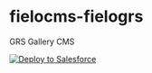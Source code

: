 # fielocms-fielogrs
GRS Gallery CMS

<a href="https://githubsfdeploy.herokuapp.com?owner=Fielo-Plugins&repo=fielocms-fielogrs&ref=master">
  <img alt="Deploy to Salesforce"
       src="https://raw.githubusercontent.com/afawcett/githubsfdeploy/master/deploy.png">
</a>

